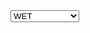 <select name="CAST_CLAY_COND" class ='form-select form-select-lg'>
                                <option ${data.CAST_CLAY_COND === 'WET' ? 'selected': ''}>WET</option>
                                <option ${data.CAST_CLAY_COND === 'DRY' ? 'selected' : ''}>DRY</option>
                                <option ${data.CAST_CLAY_COND === 'EXCESS WET' ? 'selected' : ''}>EXCESS WET</option>
                                <option ${data.CAST_CLAY_COND === 'BLEEDING' ? 'selected' : ''}>BLEEDING</option>
